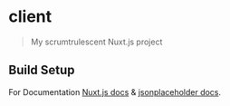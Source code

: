 # client

> My scrumtrulescent Nuxt.js project

## Build Setup

For Documentation [Nuxt.js docs](https://nuxtjs.org) &
[jsonplaceholder docs](https://jsonplaceholder.typicode.com).

